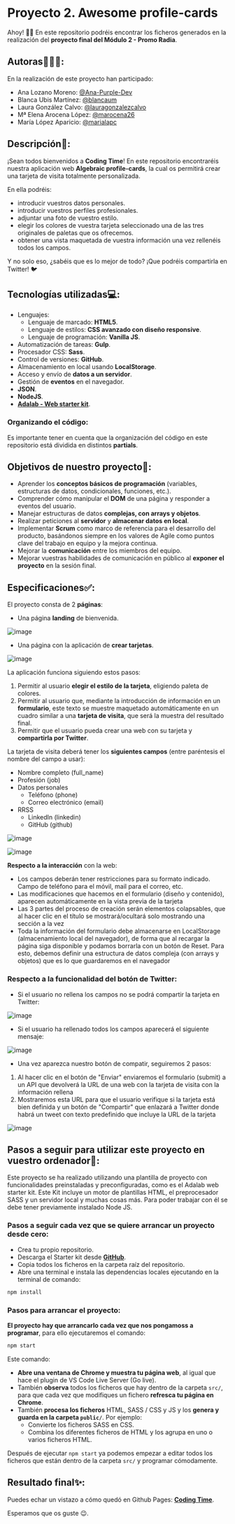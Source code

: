# Proyecto 2. Awesome profile-cards

Ahoy! 👋🏼 En este repositorio podréis encontrar los ficheros generados en la realización del **proyecto final del Módulo 2 - Promo Radia**.

## Autoras👩🏻‍💻:
En la realización de este proyecto han participado: 

- Ana Lozano Moreno: [@Ana-Purple-Dev](https://github.com/Ana-Purple-Dev) 
- Blanca Ubis Martínez: [@blancaum](https://github.com/blancaum)
- Laura González Calvo: [@lauragonzalezcalvo](https://github.com/lauragonzalezcalvo)
- Mª Elena Arocena López: [@marocena26](https://github.com/marocena26)
- María López Aparicio: [@marialapc](https://github.com/marialapc)

## Descripción:page_facing_up::

¡Sean todos bienvenidos a **Coding Time**! En este repositorio encontraréis nuestra aplicación web **Algebraic profile-cards**, la cual os permitirá crear una tarjeta de visita totalmente personalizada. 

En ella podréis:

- introducir vuestros datos personales. 
- introducir vuestros perfiles profesionales.
- adjuntar una foto de vuestro estilo.
- elegir los colores de vuestra tarjeta seleccionado una de las tres originales de paletas que os ofrecemos. 
- obtener una vista maquetada de vuestra información una vez rellenéis todos los campos. 

Y no solo eso, ¿sabéis que es lo mejor de todo? ¡Que podréis compartirla en Twitter! :bird:

## Tecnologías utilizadas💻:

- Lenguajes: 
    - Lenguaje de marcado: **HTML5**.
    - Lenguaje de estilos: **CSS avanzado con diseño responsive**.
    - Lenguaje de programación: **Vanilla JS**.
- Automatización de tareas: **Gulp**.
- Procesador CSS: **Sass**.
- Control de versiones: **GitHub**.
- Almacenamiento en local usando **LocalStorage**.
- Acceso y envío de **datos a un servidor**.
- Gestión de **eventos** en el navegador.
- **JSON**.
- **NodeJS**.
- **[Adalab - Web starter kit](https://github.com/Adalab/Adalab-web-starter-kit)**.

### Organizando el código:

Es importante tener en cuenta que la organización del código en este repositorio está dividida en distintos **partials**. 

## Objetivos de nuestro proyecto🎯: 

- Aprender los **conceptos básicos de programación** (variables, estructuras de datos, condicionales, funciones, etc.).
- Comprender cómo manipular el **DOM** de una página y responder a eventos del usuario.
- Manejar estructuras de datos **complejas, con arrays y objetos**.
- Realizar peticiones al **servidor** y **almacenar datos en local**.
- Implementar **Scrum** como marco de referencia para el desarrollo del producto, basándonos siempre en los valores de Agile como puntos clave del trabajo en equipo y la mejora continua.
- Mejorar la **comunicación** entre los miembros del equipo.
- Mejorar vuestras habilidades de comunicación en público al **exponer el proyecto** en la sesión final.

## Especificaciones✅:

El proyecto consta de 2 **páginas**:
- Una página **landing** de bienvenida.

![image](https://user-images.githubusercontent.com/113302094/202533970-35c67b5a-7ad1-42ef-9e39-9106920fd3e6.png)

- Una página con la aplicación de **crear tarjetas**.

![image](https://user-images.githubusercontent.com/113302094/202534113-91f488ea-0b38-4d63-93ef-53d6c4543349.png)

La aplicación funciona siguiendo estos pasos:

1. Permitir al usuario **elegir el estilo de la tarjeta**, eligiendo paleta de colores.
2. Permitir al usuario que, mediante la introducción de información en un **formulario**, este texto se muestre maquetado automáticamente en un cuadro similar a una **tarjeta de visita**, que será la muestra del resultado final.
3. Permitir que el usuario pueda crear una web con su tarjeta y **compartirla por Twitter**.

La tarjeta de visita deberá tener los **siguientes campos** (entre paréntesis el nombre del campo a usar):

- Nombre completo (full_name)
- Profesión (job)
- Datos personales
    - Teléfono (phone)
    - Correo electrónico (email)
- RRSS
    - LinkedIn (linkedin)
    - GitHub (github)
 
![image](https://user-images.githubusercontent.com/113302094/202535512-a70b735e-e841-4355-aecb-ca13af8717c5.png)

![image](https://user-images.githubusercontent.com/113302094/202535016-49c452d5-b583-4f71-9aaf-6177a5cb26cb.png)

**Respecto a la interacción** con la web:

- Los campos deberán tener restricciones para su formato indicado. Campo de teléfono para el móvil, mail para el correo, etc.
- Las modificaciones que hacemos en el formulario (diseño y contenido), aparecen automáticamente en la vista previa de la tarjeta
- Las 3 partes del proceso de creación serán elementos colapsables, que al hacer clic en el título se mostrará/ocultará solo mostrando una sección a la vez
- Toda la información del formulario debe almacenarse en LocalStorage (almacenamiento local del navegador), de forma que al recargar la página siga disponible y podamos borrarla con un botón de Reset. Para esto, debemos definir una estructura de datos compleja (con arrays y objetos) que es lo que guardaremos en el navegador

### Respecto a la funcionalidad del botón de Twitter: 

- Si el usuario no rellena los campos no se podrá compartir la tarjeta en Twitter:

![image](https://user-images.githubusercontent.com/113302094/202536423-2156b7d4-7428-4e35-91d2-6667baaba32e.png)

- Si el usuario ha rellenado todos los campos aparecerá el siguiente mensaje:

![image](https://user-images.githubusercontent.com/113302094/202536672-88b8d059-dae7-4442-996f-4d62c4c2fbcd.png)

- Una vez aparezca nuestro botón de compatir, seguiremos 2 pasos:
1. Al hacer clic en el botón de "Enviar" enviaremos el formulario (submit) a un API que devolverá la URL de una web con la tarjeta de visita con la información rellena
2. Mostraremos esta URL para que el usuario verifique si la tarjeta está bien definida y un botón de "Compartir" que enlazará a Twitter donde habrá un tweet con texto predefinido que incluye la URL de la tarjeta

![image](https://user-images.githubusercontent.com/113302094/202535371-737e6170-8595-44f0-b8fe-b58f6cf3a8e4.png)

## Pasos a seguir para utilizar este proyecto en vuestro ordenador💾:

Este proyecto se ha realizado utilizando una plantilla de proyecto con funcionalidades preinstaladas y preconfiguradas, como es el Adalab web starter kit. Este Kit incluye un motor de plantillas HTML, el preprocesador SASS y un servidor local y muchas cosas más. Para poder trabajar con él se debe tener previamente instalado Node JS.

### Pasos a seguir cada vez que se quiere arrancar un proyecto desde cero:

- Crea tu propio repositorio.
- Descarga el Starter kit desde **[GitHub](https://github.com/Adalab/Adalab-web-starter-kit)**.
- Copia todos los ficheros en la carpeta raíz del repositorio.
- Abre una terminal e instala las dependencias locales ejecutando en la terminal de comando:

```bash
npm install
```
### Pasos para arrancar el proyecto:

**El proyecto hay que arrancarlo cada vez que nos pongamoss a programar**, para ello ejecutaremos el comando:

```bash
npm start
```
Este comando:

- **Abre una ventana de Chrome y muestra tu página web**, al igual que hace el plugin de VS Code Live Server (Go live).
- También **observa** todos los ficheros que hay dentro de la carpeta `src/`, para que cada vez que modifiques un fichero **refresca tu página en Chrome**.
- También **procesa los ficheros** HTML, SASS / CSS y JS y los **genera y guarda en la carpeta `public/`**. Por ejemplo:
   - Convierte los ficheros SASS en CSS.
   - Combina los diferentes ficheros de HTML y los agrupa en uno o varios ficheros HTML.

Después de ejecutar `npm start` ya podemos empezar a editar todos los ficheros que están dentro de la carpeta `src/` y programar cómodamente.

## Resultado final✨:

Puedes echar un vistazo a cómo quedó en Github Pages: **[Coding Time](https://beta.adalab.es/project-promo-r-module-2-team-1/)**. 

Esperamos que os guste 😉. 


